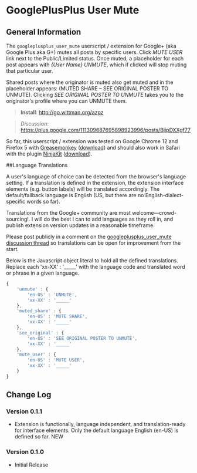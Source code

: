 # GooglePlusPlus User Mute

## General Information
The `googleplusplus_user_mute` userscript / extension for Google+ (aka Google Plus aka G+) mutes all posts by specific users. Click _MUTE USER_ link next to the Public/Limited status. Once muted, a placeholder for each post appears with _{User Name} UNMUTE_, which if clicked will stop muting that particular user.

Shared posts where the originator is muted also get muted and in the placeholder appears: (MUTED SHARE – SEE ORIGINAL POSTER TO UNMUTE). Clicking _SEE ORIGINAL POSTER TO UNMUTE_ takes you to the originator's profile where you can UNMUTE them.

>**Install**: <http://go.wittman.org/azpz>

>_Discussion_: <https://plus.google.com/111309687695898923996/posts/BjipDXXgf77>

So far, this userscript / extension was tested on Google Chrome 12 and Firefox 5 with [Greasemonkey](http://www.greasespot.net/) ([download](https://addons.mozilla.org/firefox/748/)) and should also work in Safari with the plugin [NinjaKit](http://d.hatena.ne.jp/os0x/20100612/1276330696) ([download](http://ss-o.net/safari/extension/NinjaKit.safariextz)).

##Language Translations

A user's language of choice can be detected from the browser's language setting. If a translation is defined in the extension, the extension interface elements (e.g. button labels) will be translated accordingly. The default/fallback language is English (US, but there are no English-dialect-specific words so far).

Translations from the Google+ community are most welcome—crowd-sourcing!. I will do the best I can to add languages as they roll in, and publish extension version updates in a reasonable timeframe.

Please post publicly in a comment on the [googleplusplus_user_mute discussion thread]([https://plus.google.com/u/0/111309687695898923996/posts/EL3ZkWDh7Yy) so translations can be open for improvement from the start.

Below is the Javascript object literal to hold all the defined translations. Replace each 'xx-XX' : '_____' with the language code and translated word or phrase in a given language.

```javascript
{
	'unmute' : {
		'en-US' : 'UNMUTE',
		'xx-XX' : '_____'
	},
	'muted_share' : {
		'en-US' : 'MUTE SHARE',
		'xx-XX' : '_____'
	},
	'see_original' : {
		'en-US' : 'SEE ORIGINAL POSTER TO UNMUTE',
		'xx-XX' : '_____'
	},
	'mute_user' : {
		'en-US' : 'MUTE USER',
		'xx-XX' : '_____'
	}
}
```

## Change Log

### Version 0.1.1

- Extension is functionally, language independent, and translation-ready for interface elements. Only the default language English (en-US) is defined so far. NEW

### Version 0.1.0

- Initial Release